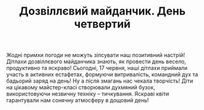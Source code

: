 ﻿---
title: Дозвіллєвий майданчик. День четвертий
---

Жодні примхи погоди не можуть зіпсувати наш позитивний настрій! Дітлахи дозвіллєвого майданчика знають, як провести день весело, продуктивно та яскраво! Сьогодні, 17 червня, наші дітлахи приймали участь в активних естафетах, формуючи витривалість, командний дух та бадьорий заряд на день! Ну а після змагань нас чекала творчість! Діти на цікавому майстер-класі створювали  духмяний бузок, використовуючи незвичну техніку – тичкування. Яскраві квіти гарантували нам сонячну атмосферу в дощовий день!

<slideshow id="camp-2021-06-17"></slideshow>